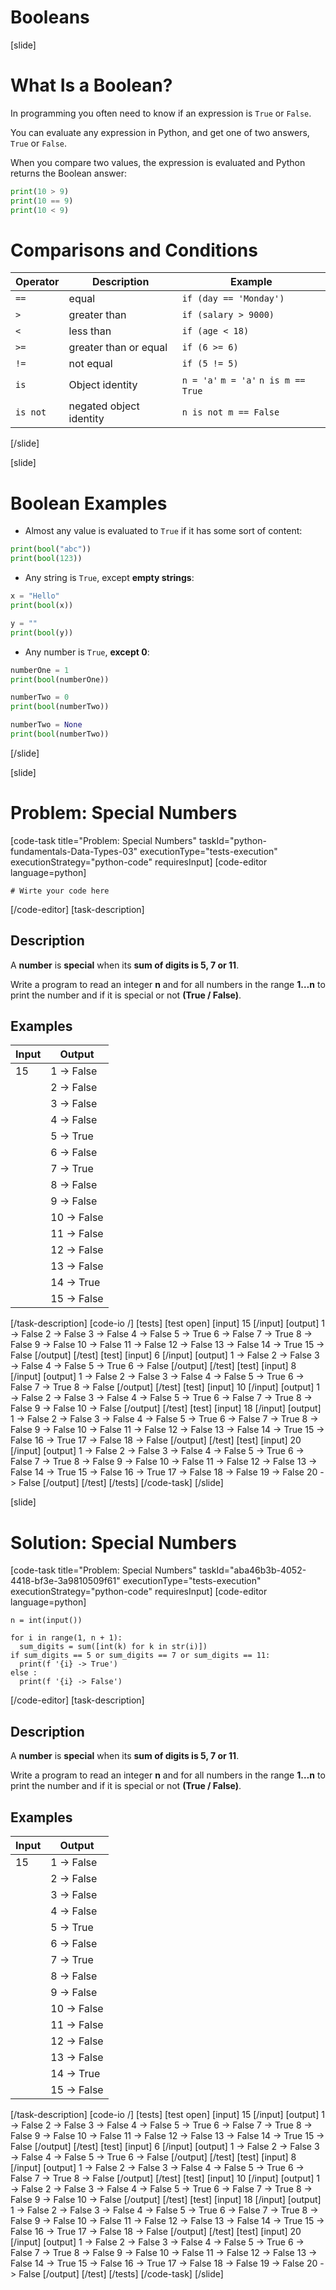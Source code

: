 # Booleans



[slide]
# What Is a Boolean?
In programming you often need to know if an expression is `True` or `False`.

You can evaluate any expression in Python, and get one of two answers, `True` or `False`.

When you compare two values, the expression is evaluated and Python returns the Boolean answer:

```python live
print(10 > 9)
print(10 == 9)
print(10 < 9)
```

# Comparisons and Conditions

| Operator | Description | Example |
|---|---|---|
| `==` | equal | `if (day == 'Monday')` |
| `>` | greater than | `if (salary > 9000)` | 
| `<` | less than | `if (age < 18)` | 
| `>=` | greater than or equal | `if (6 >= 6)` |
| `!=` | not equal | `if (5 != 5)` |
| `is` | Object identity | `n = 'a'`  `m = 'a'` `n is m == True`|
| `is not` | negated object identity | `n is not m == False` |

[/slide]

[slide]
# Boolean Examples

- Almost any value is evaluated to `True` if it has some sort of content:

```python live
print(bool("abc"))
print(bool(123))
```

- Any string is `True`, except **empty strings**:

```python live
x = "Hello"
print(bool(x))

y = ""
print(bool(y))
```

- Any number is `True`, **except 0**:

```python live
numberOne = 1
print(bool(numberOne))

numberTwo = 0
print(bool(numberTwo))

numberTwo = None
print(bool(numberTwo))
```

[/slide]

[slide]
# Problem: Special Numbers
[code-task title="Problem: Special Numbers" taskId="python-fundamentals-Data-Types-03" executionType="tests-execution" executionStrategy="python-code" requiresInput]
[code-editor language=python]
```
# Wirte your code here
```
[/code-editor]
[task-description]
## Description
A **number** is **special** when its **sum of digits is 5, 7 or 11**.

Write a program to read an integer **n** and for all numbers in the range **1…n** to print the number and if it is special or not **(True / False)**.

## Examples
| **Input** | **Output** |
| --- | --- |
| 15 |1 -> False |
| |2 -> False|
| |3 -> False|
| |4 -> False|
| |5 -> True|
| |6 -> False|
| |7 -> True|
| |8 -> False|
| |9 -> False|
| |10 -> False|
| |11 -> False|
| |12 -> False|
| |13 -> False|
| |14 -> True|
| |15 -> False|


[/task-description]
[code-io /]
[tests]
[test open]
[input]
15
[/input]
[output]
1 -\> False
2 -\> False
3 -\> False
4 -\> False
5 -\> True
6 -\> False
7 -\> True
8 -\> False
9 -\> False
10 -\> False
11 -\> False
12 -\> False
13 -\> False
14 -\> True
15 -\> False
[/output]
[/test]
[test]
[input]
6
[/input]
[output]
1 -\> False
2 -\> False
3 -\> False
4 -\> False
5 -\> True
6 -\> False
[/output]
[/test]
[test]
[input]
8
[/input]
[output]
1 -\> False
2 -\> False
3 -\> False
4 -\> False
5 -\> True
6 -\> False
7 -\> True
8 -\> False
[/output]
[/test]
[test]
[input]
10
[/input]
[output]
1 -\> False
2 -\> False
3 -\> False
4 -\> False
5 -\> True
6 -\> False
7 -\> True
8 -\> False
9 -\> False
10 -\> False
[/output]
[/test]
[test]
[input]
18
[/input]
[output]
1 -\> False
2 -\> False
3 -\> False
4 -\> False
5 -\> True
6 -\> False
7 -\> True
8 -\> False
9 -\> False
10 -\> False
11 -\> False
12 -\> False
13 -\> False
14 -\> True
15 -\> False
16 -\> True
17 -\> False
18 -\> False
[/output]
[/test]
[test]
[input]
20
[/input]
[output]
1 -\> False
2 -\> False
3 -\> False
4 -\> False
5 -\> True
6 -\> False
7 -\> True
8 -\> False
9 -\> False
10 -\> False
11 -\> False
12 -\> False
13 -\> False
14 -\> True
15 -\> False
16 -\> True
17 -\> False
18 -\> False
19 -\> False
20 -\> False
[/output]
[/test]
[/tests]
[/code-task]
[/slide]

[slide]
# Solution: Special Numbers
[code-task title="Problem: Special Numbers" taskId="aba46b3b-4052-4418-bf3e-3a9810509f61" executionType="tests-execution" executionStrategy="python-code" requiresInput]
[code-editor language=python]
```
n = int(input())

for i in range(1, n + 1):
  sum_digits = sum([int(k) for k in str(i)])
if sum_digits == 5 or sum_digits == 7 or sum_digits == 11:
  print(f '{i} -> True')
else :
  print(f '{i} -> False')
```
[/code-editor]
[task-description]
## Description
A **number** is **special** when its **sum of digits is 5, 7 or 11**.

Write a program to read an integer **n** and for all numbers in the range **1…n** to print the number and if it is special or not **(True / False)**.

## Examples
| **Input** | **Output** |
| --- | --- |
| 15 |1 -> False |
| |2 -> False|
| |3 -> False|
| |4 -> False|
| |5 -> True|
| |6 -> False|
| |7 -> True|
| |8 -> False|
| |9 -> False|
| |10 -> False|
| |11 -> False|
| |12 -> False|
| |13 -> False|
| |14 -> True|
| |15 -> False|


[/task-description]
[code-io /]
[tests]
[test open]
[input]
15
[/input]
[output]
1 -\> False
2 -\> False
3 -\> False
4 -\> False
5 -\> True
6 -\> False
7 -\> True
8 -\> False
9 -\> False
10 -\> False
11 -\> False
12 -\> False
13 -\> False
14 -\> True
15 -\> False
[/output]
[/test]
[test]
[input]
6
[/input]
[output]
1 -\> False
2 -\> False
3 -\> False
4 -\> False
5 -\> True
6 -\> False
[/output]
[/test]
[test]
[input]
8
[/input]
[output]
1 -\> False
2 -\> False
3 -\> False
4 -\> False
5 -\> True
6 -\> False
7 -\> True
8 -\> False
[/output]
[/test]
[test]
[input]
10
[/input]
[output]
1 -\> False
2 -\> False
3 -\> False
4 -\> False
5 -\> True
6 -\> False
7 -\> True
8 -\> False
9 -\> False
10 -\> False
[/output]
[/test]
[test]
[input]
18
[/input]
[output]
1 -\> False
2 -\> False
3 -\> False
4 -\> False
5 -\> True
6 -\> False
7 -\> True
8 -\> False
9 -\> False
10 -\> False
11 -\> False
12 -\> False
13 -\> False
14 -\> True
15 -\> False
16 -\> True
17 -\> False
18 -\> False
[/output]
[/test]
[test]
[input]
20
[/input]
[output]
1 -\> False
2 -\> False
3 -\> False
4 -\> False
5 -\> True
6 -\> False
7 -\> True
8 -\> False
9 -\> False
10 -\> False
11 -\> False
12 -\> False
13 -\> False
14 -\> True
15 -\> False
16 -\> True
17 -\> False
18 -\> False
19 -\> False
20 -\> False
[/output]
[/test]
[/tests]
[/code-task]
[/slide]